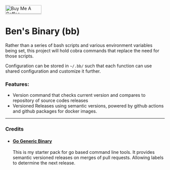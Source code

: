 <a href="https://www.buymeacoffee.com/Benbentwo" target="_blank"><img src="https://www.buymeacoffee.com/assets/img/custom_images/orange_img.png" alt="Buy Me A Coffee" style="height: 27px !important;width: 114px !important;box-shadow: 0px 3px 2px 0px rgba(190, 190, 190, 0.5) !important;-webkit-box-shadow: 0px 3px 2px 0px rgba(190, 190, 190, 0.5) !important;" ></a>

# Ben's Binary (bb)

Rather than a series of bash scripts and various environment variables being set, this project will hold cobra commands that replace the need for those scripts.

Configuration can be stored in `~/.bb/` such that each function can use shared configuration and customize it further. 

### Features:

 - Version command that checks current version and compares to repository of source codes releases
 - Versioned Releases using semantic versions, powered by github actions and github packages for docker images.
 
 ---
 
### Credits

 - #### [Go Generic Binary](https://github.com/Benbentwo/go-bin-generic/)
    This is my starter pack for go based command line tools. It provides semantic versioned releases on merges of pull requests. Allowing labels to determine the next release.
    
